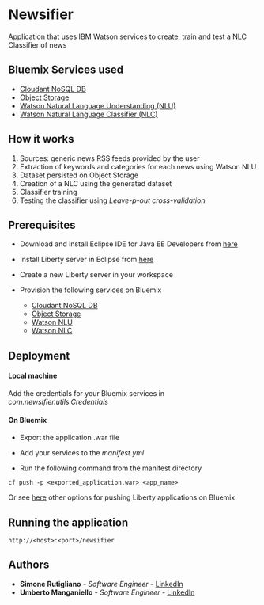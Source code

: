 # Newsifier

Application that uses IBM Watson services to create, train and test a NLC Classifier of news

## Bluemix Services used

* [Cloudant NoSQL DB](https://console.bluemix.net/docs/services/Cloudant/getting-started.html#getting-started-with-cloudant)
* [Object Storage](https://console.bluemix.net/docs/services/ObjectStorage/index.html)
* [Watson Natural Language Understanding (NLU)](https://www.ibm.com/watson/developercloud/doc/natural-language-understanding)
* [Watson Natural Language Classifier (NLC)](https://console.bluemix.net/docs/services/natural-language-classifier/getting-started.html#natural-language-classifier)
    
## How it works

1. Sources: generic news RSS feeds provided by the user
2. Extraction of keywords and categories for each news using Watson NLU
3. Dataset persisted on Object Storage
4. Creation of a NLC using the generated dataset
5. Classifier training
6. Testing the classifier using _Leave-p-out cross-validation_ 


## Prerequisites

* Download and install Eclipse IDE for Java EE Developers from [here](https://www.eclipse.org/downloads/packages/eclipse-ide-java-ee-developers/neon3) 


* Install Liberty server in Eclipse from [here](https://developer.ibm.com/wasdev/downloads/liberty-profile-using-eclipse/)


* Create a new Liberty server in your workspace


* Provision the following services on Bluemix
    * [Cloudant NoSQL DB](https://console.bluemix.net/catalog/services/cloudant-nosql-db)
    * [Object Storage](https://console.bluemix.net/catalog/services/object-storage)
    * [Watson NLU](https://console.bluemix.net/catalog/services/natural-language-understanding)
    * [Watson NLC](https://console.bluemix.net/catalog/services/natural-language-classifier)

	

## Deployment

#### Local machine

Add the credentials for your Bluemix services in _com.newsifier.utils.Credentials_

#### On Bluemix

* Export the application .war file

* Add your services to the _manifest.yml_

* Run the following command from the manifest directory

    
```
cf push -p <exported_application.war> <app_name>
```

Or see [here](https://console.bluemix.net/docs/runtimes/liberty/optionsForPushing.html#options_for_pushing) other options for pushing Liberty applications on Bluemix

## Running the application
```
http://<host>:<port>/newsifier
```

## Authors

* **Simone Rutigliano** - *Software Engineer* - [LinkedIn](https://www.linkedin.com/in/simonerutigliano/)
* **Umberto Manganiello** - *Software Engineer* - [LinkedIn](https://www.linkedin.com/in/umanganiello)
